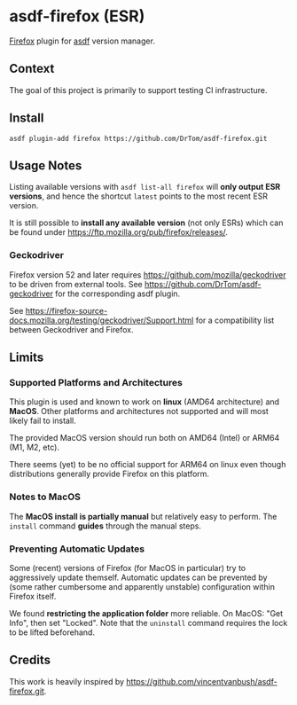 # asdf-firefox (ESR)

[Firefox](https://www.mozilla.org/pl/firefox/) plugin for [asdf](https://github.com/asdf-vm/asdf) version manager.



## Context

The goal of this project is primarily to support testing CI infrastructure.


## Install

```
asdf plugin-add firefox https://github.com/DrTom/asdf-firefox.git

```

## Usage Notes

Listing available versions with `asdf list-all firefox` will **only output ESR
versions**, and hence the shortcut `latest` points to the most recent ESR
version.

It is still possible to **install any available version** (not only ESRs) which
can be found under https://ftp.mozilla.org/pub/firefox/releases/.


### Geckodriver

Firefox version 52 and later requires https://github.com/mozilla/geckodriver to
be driven from external tools. See https://github.com/DrTom/asdf-geckodriver for
the corresponding asdf plugin.

See https://firefox-source-docs.mozilla.org/testing/geckodriver/Support.html
for a compatibility list between Geckodriver and Firefox.


## Limits

### Supported Platforms and Architectures

This plugin is used and known to work on **linux** (AMD64 architecture) and
**MacOS**. Other platforms and architectures not supported and will most likely
fail to install.

The provided MacOS version should run both on AMD64 (Intel) or ARM64 (M1, M2,
etc).

There seems (yet) to be no official support for ARM64 on linux even though
distributions generally provide Firefox on this platform.


### Notes to MacOS

The **MacOS install is partially manual** but relatively easy to perform. The
`install` command **guides** through the manual steps.


### Preventing Automatic Updates

Some (recent) versions of Firefox (for MacOS in particular) try to aggressively
update themself. Automatic updates can be prevented by (some rather cumbersome
and apparently unstable) configuration within Firefox itself.

We found **restricting the application folder** more reliable. On MacOS: "Get
Info", then set "Locked". Note that the `uninstall` command requires the lock
to be lifted beforehand.


## Credits

This work is heavily inspired by https://github.com/vincentvanbush/asdf-firefox.git.
